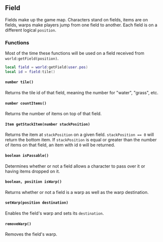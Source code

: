 ## Field

Fields make up the game map. Characters stand on fields, items are on fields, warps make players jump from
one field to another. Each field is on a different logical `position`.

### Functions

Most of the time these functions will be used on a field received from `world:getField(position)`.

```lua
local field = world:getField(user.pos)
local id = field:tile()
```
#### `number tile()`

Returns the tile id of that field, meaning the number for "water", "grass", etc.

#### `number countItems()`

Returns the number of items on top of that field.

#### `Item getStackItem(number stackPosition)`

Returns the item at `stackPosition` on a given field. `stackPosition == 0` will return the bottom item.
If `stackPosition` is equal or greater than the number of items on that field, an item with id `0` will be returned.

#### `boolean isPassable()`

Determines whether or not a field allows a character to pass over it or having items dropped on it.

#### `boolean, position isWarp()`

Returns whether or not a field is a warp as well as the warp destination.

#### `setWarp(position destination)`

Enables the field's warp and sets its `destination`.

#### `removeWarp()`

Removes the field's warp.